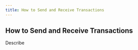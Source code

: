 ```yaml
---
title: How to Send and Receive Transactions
---
```


## How to Send and Receive Transactions

Describe
